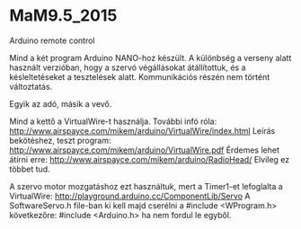 # MaM9.5_2015
Arduino remote control

Mind a két program Arduino NANO-hoz készült. 
A különbség a verseny alatt használt verzióban, hogy a szervó végállásokat átállítottuk, és a késleltetéseket a tesztelések alatt. Kommunikációs részén nem történt változtatás.

Egyik az adó, másik a vevő.

Mind a kettő a VirtualWire-t használja. További infó róla: http://www.airspayce.com/mikem/arduino/VirtualWire/index.html
Leírás bekötéshez, teszt program: http://www.airspayce.com/mikem/arduino/VirtualWire.pdf
Érdemes lehet átírni erre: http://www.airspayce.com/mikem/arduino/RadioHead/ Elvileg ez többet tud.

A szervo motor mozgatáshoz ezt használtuk, mert a Timer1-et lefoglalta a VirtualWire: http://playground.arduino.cc/ComponentLib/Servo
A SoftwareServo.h file-ban ki kell majd cserélni a #include <WProgram.h> következőre: #include <Arduino.h> ha nem fordul le egyből.
